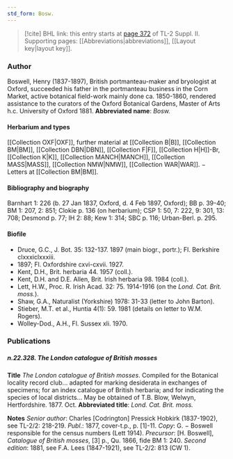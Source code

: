 ```yaml
---
std_form: Bosw.
---
```


> [!cite] BHL link: this entry starts at [page 372](https://www.biodiversitylibrary.org/page/33265569) of TL-2 Suppl. II.
> Supporting pages: [[Abbreviations|abbreviations]], [[Layout key|layout key]].

### Author

Boswell, Henry (1837-1897), British portmanteau-maker and bryologist at Oxford, succeeded his father in the portmanteau business in the Corn Market, active botanical field-work mainly done ca. 1850-1860, rendered assistance to the curators of the Oxford Botanical Gardens, Master of Arts h.c. University of Oxford 1881. 
**Abbreviated name**: *Bosw.*

#### Herbarium and types

[[Collection OXF|OXF]], further material at [[Collection B|B]], [[Collection BM|BM]], [[Collection DBN|DBN]], [[Collection F|F]], [[Collection H|H]]-Br, [[Collection K|K]], [[Collection MANCH|MANCH]], [[Collection MASS|MASS]], [[Collection NMW|NMW]], [[Collection WAR|WAR]]. − Letters at [[Collection BM|BM]].

#### Bibliography and biography

Barnhart 1: 226 (b. 27 Jan 1837, Oxford, d. 4 Feb 1897, Oxford); BB p. 39-40; BM 1: 207, 2: 851; Clokie p. 136 (on herbarium); CSP 1: 50, 7: 222, 9: 301, 13: 708; Desmond p. 77; IH 2: 88; Kew 1: 314; SBC p. 116; Urban-Berl. p. 295.

#### Biofile

- Druce, G.C., J. Bot. 35: 132-137. 1897 (main biogr., portr.); Fl. Berkshire clxxxiclxxxiii.
- 1897; Fl. Oxfordshire cxvi-cxvii. 1927.
- Kent, D.H., Brit. herbaria 44. 1957 (coll.).
- Kent, D.H. and D.E. Allen, Brit. Irish herbaria 98. 1984 (coll.).
- Lett, H.W., Proc. R. Irish Acad. 32: 75. 1914-1916 (on the *Lond. Cat. Brit. moss.*).
- Shaw, G.A., Naturalist (Yorkshire) 1978: 31-33 (letter to John Barton).
- Stieber, M.T. et al., Huntia 4(1): 59. 1981 (details on letter to W.M. Rogers).
- Wolley-Dod., A.H., Fl. Sussex xli. 1970.

### Publications

##### n.22.328. The London catalogue of British mosses

**Title**
*The London catalogue of British mosses*. Compiled for the Botanical locality record club... adapted for marking desiderata in exchanges of specimens; for an index catalogue of British herbaria; and for indicating the species of local districts... May be obtained of T.B. Blow, Welwyn, Hertfordshire. 1877. Oct.
**Abbreviated title**: *Lond. Cat. Brit. moss.*

**Notes**
*Senior author*: Charles \[Codrington\] Pressick Hobkirk (1837-1902), see TL-2/2: 218-219.
*Publ*.: 1877, cover-t.p., p. \[1\]-11. *Copy*: G. − Boswell responsible for the census numbers (Lett 1914).
*Precursor*: \[H. Boswell\], *Catalogue of British mosses*, \[3\] p., Qu. 1866, fide BM 1: 240.
*Second edition*: 1881, see F.A. Lees (1847-1921), see TL-2/2: 813 (CW 1).

